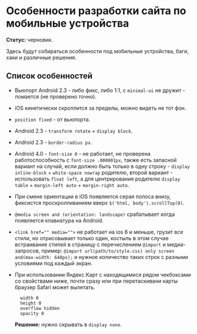 # Особенности разработки сайта по мобильные устройства

**Статус:** черновик.

Здесь будут собираться особенности под мобильные устройства, баги, хаки и различные решения.

## Список особенностей

- Вьюпорт Android 2.3 - либо фикс, либо 1:1, с `minimal-ui` не дружит - ломается (не проверено точно).

- iOS кинетически скроллится за пределы, можно видеть не тот фон.

- `position fixed` - от вьюпорта.

- Android 2.3 - `transform rotate` + `display block`.

- Android 2.3 - `border-radius px`.

- Android 4.0 - `font-size 0` - не работает, не проверена работоспособность с `font-size .000001px`,
  также есть запасной вариант на случай,
  если должно быть только в одну строку - `display inline-block` + `white-space nowrap` родителю,
  второй вариант - использовать `float left`,
  а для центрирования родителю `display table` + `margin-left auto` + `margin-right auto`.

- При смене ориентации в iOS появляется серая полоса внизу,
  фиксистся проскролливанием вверх `$('html, body').scrollTop(0)`.

- `@media screen and (orientation: landscape)` срабатывает когда появляется клавиатура на Android.

- `<link href="" media="">` не работает на ios 6 и меньше,
  грузит все стили, но отрисовывает только один,
  костыль в этом случае встраивание стилей в страницу с перечислением `@import` и медиа-запросов,
  пример: `@import url(path/to/style.css) only screen and(max-width: 640px);`
  и нужное количество таких строк с разными условиями под каждый экран.

- При использовании Яндекс.Карт с находящимися рядом чекбоксами со свойствами ниже, почти сразу или при перетаскивани карты браузер Safari может вылетать.
  ```stylus
    width 0
    height 0
    overflow hidden
    opacity 0
  ```
  **Решение:** нужно скрывать в `display none`.
